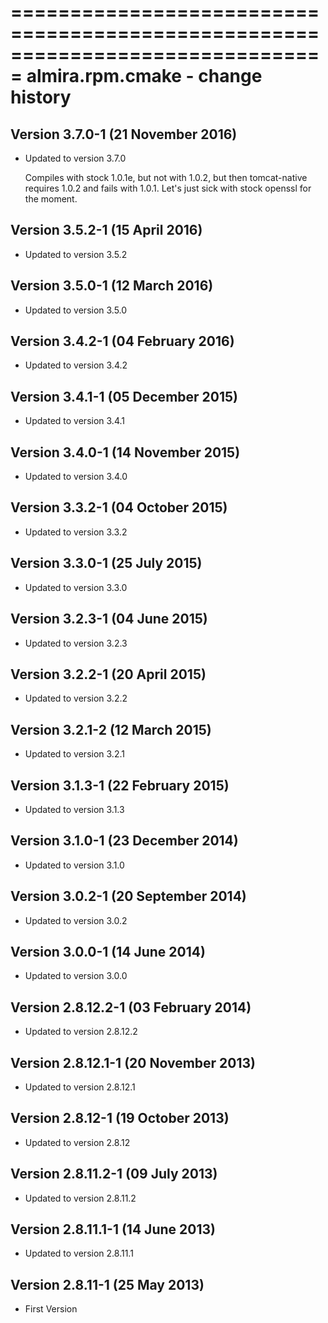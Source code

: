 ===============================================================================
almira.rpm.cmake - change history
===============================================================================

Version 3.7.0-1 (21 November 2016)
----------------------------------
* Updated to version 3.7.0

	Compiles with stock 1.0.1e, but not with 1.0.2, but then tomcat-native requires
	1.0.2 and fails with 1.0.1. Let's just sick with stock openssl for the moment.


Version 3.5.2-1 (15 April 2016)
-------------------------------
* Updated to version 3.5.2


Version 3.5.0-1 (12 March 2016)
-------------------------------
* Updated to version 3.5.0


Version 3.4.2-1 (04 February 2016)
----------------------------------
* Updated to version 3.4.2


Version 3.4.1-1 (05 December 2015)
----------------------------------
* Updated to version 3.4.1


Version 3.4.0-1 (14 November 2015)
----------------------------------
* Updated to version 3.4.0


Version 3.3.2-1 (04 October 2015)
---------------------------------
* Updated to version 3.3.2


Version 3.3.0-1 (25 July 2015)
------------------------------
* Updated to version 3.3.0


Version 3.2.3-1 (04 June 2015)
------------------------------
* Updated to version 3.2.3


Version 3.2.2-1 (20 April 2015)
-------------------------------
* Updated to version 3.2.2


Version 3.2.1-2 (12 March 2015)
-------------------------------
* Updated to version 3.2.1


Version 3.1.3-1 (22 February 2015)
----------------------------------
* Updated to version 3.1.3


Version 3.1.0-1 (23 December 2014)
----------------------------------
* Updated to version 3.1.0


Version 3.0.2-1 (20 September 2014)
-----------------------------------
* Updated to version 3.0.2


Version 3.0.0-1 (14 June 2014)
------------------------------
* Updated to version 3.0.0


Version 2.8.12.2-1 (03 February 2014)
-------------------------------------
* Updated to version 2.8.12.2


Version 2.8.12.1-1 (20 November 2013)
-------------------------------------
* Updated to version 2.8.12.1


Version 2.8.12-1 (19 October 2013)
----------------------------------
* Updated to version 2.8.12


Version 2.8.11.2-1 (09 July 2013)
---------------------------------
* Updated to version 2.8.11.2


Version 2.8.11.1-1 (14 June 2013)
---------------------------------
* Updated to version 2.8.11.1


Version 2.8.11-1 (25 May 2013)
------------------------------
* First Version
